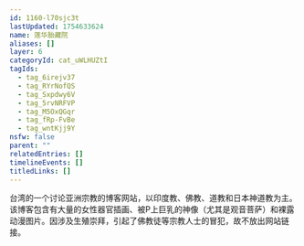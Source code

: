 ```yaml
---
id: 1160-l70sjc3t
lastUpdated: 1754633624
name: 莲华胎藏院
aliases: []
layer: 6
categoryId: cat_uWLHUZtI
tagIds:
  - tag_6irejv37
  - tag_RYrNofQS
  - tag_Sxpdwy6V
  - tag_5rvNRFVP
  - tag_M5OxQGqr
  - tag_fRp-FvBe
  - tag_wntKjj9Y
nsfw: false
parent: ""
relatedEntries: []
timelineEvents: []
titledLinks: []
---
```


台湾的一个讨论亚洲宗教的博客网站，以印度教、佛教、道教和日本神道教为主。该博客包含有大量的女性器官插画、被P上巨乳的神像（尤其是观音菩萨）和裸露动漫图片。因涉及生殖崇拜，引起了佛教徒等宗教人士的冒犯，故不放出网站链接。